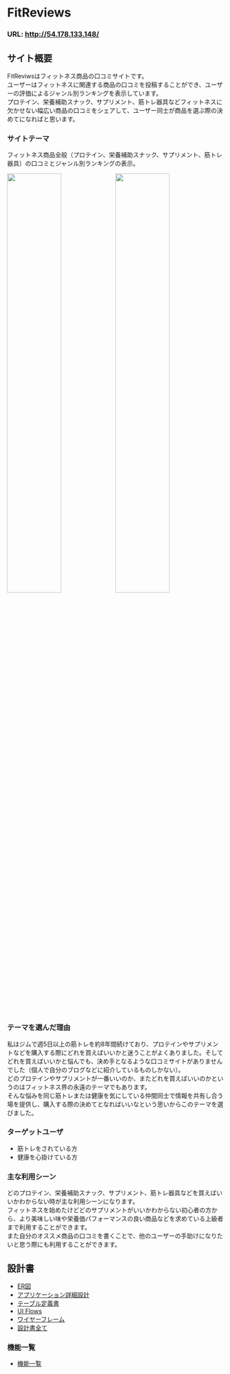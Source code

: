 # FitReviews

### URL: http://54.178.133.148/

## サイト概要
FitReviwsはフィットネス商品の口コミサイトです。  
ユーザーはフィットネスに関連する商品の口コミを投稿することができ、ユーザーの評価によるジャンル別ランキングを表示しています。  
プロテイン、栄養補助スナック、サプリメント、筋トレ器具などフィットネスに欠かせない幅広い商品の口コミをシェアして、ユーザー同士が商品を選ぶ際の決めてになればと思います。

### サイトテーマ
フィットネス商品全般（プロテイン、栄養補助スナック、サプリメント、筋トレ器具）の口コミとジャンル別ランキングの表示。

<img src="https://user-images.githubusercontent.com/60538665/87224708-714a7c00-c3c2-11ea-8001-1970920b304d.png" width="50%"><img src="https://user-images.githubusercontent.com/60538665/87222637-51aa5800-c3b0-11ea-9567-575a090c38d8.png" width="50%">

### テーマを選んだ理由
私はジムで週5日以上の筋トレを約8年間続けており、プロテインやサプリメントなどを購入する際にどれを買えばいいかと迷うことがよくありました。そしてどれを買えばいいかと悩んでも、決め手となるような口コミサイトがありませんでした（個人で自分のブログなどに紹介しているものしかない）。  
どのプロテインやサプリメントが一番いいのか、またどれを買えばいいのかというのはフィットネス界の永遠のテーマでもあります。  
そんな悩みを同じ筋トレまたは健康を気にしている仲間同士で情報を共有し合う場を提供し、購入する際の決めてとなればいいなという思いからこのテーマを選びました。

### ターゲットユーザ
* 筋トレをされている方
* 健康を心掛けている方

### 主な利用シーン
どのプロテイン、栄養補助スナック、サプリメント、筋トレ器具などを買えばいいかわからない時が主な利用シーンになります。  
フィットネスを始めたけどどのサプリメントがいいかわからない初心者の方から、より美味しい味や栄養価パフォーマンスの良い商品などを求めている上級者まで利用することができます。  
また自分のオススメ商品の口コミを書くことで、他のユーザーの手助けになりたいと思う際にも利用することができます。

## 設計書
* [ER図](https://drive.google.com/file/d/14SuCJ3ysa02aD8aWZ5SxGW75UZNaoeM9/view?usp=sharing)
* [アプリケーション詳細設計](https://docs.google.com/spreadsheets/d/1YAr8jJYacm2ObtUZ7UDjfSLlpsn1ceGR9ekceWvjiak/edit?usp=sharing)
* [テーブル定義書](https://docs.google.com/spreadsheets/d/1UgRh2dYIvik_-Zl6FwFX7gZvTLdn51C5CnkGEL3r1nA/edit?usp=sharing)
* [UI Flows](https://drive.google.com/file/d/1e-lgu_d4DFJr91XyciSy3_piu-TlHU_q/view?usp=sharing)
* [ワイヤーフレーム](https://drive.google.com/file/d/1wdqx1nWWHQAGNjNHHxw-pqEapXLK8g2V/view?usp=sharing)
* [設計書全て](https://drive.google.com/drive/folders/1RuaUaIUQw8gfpeNvcEF0xFK2O10ijFGI?usp=sharing)

### 機能一覧
* [機能一覧](https://docs.google.com/spreadsheets/d/12e0huV0xxld_0SAGjxnzJT9gKJmOFaBJ3P7VzYWYjxU/edit?usp=sharing)
